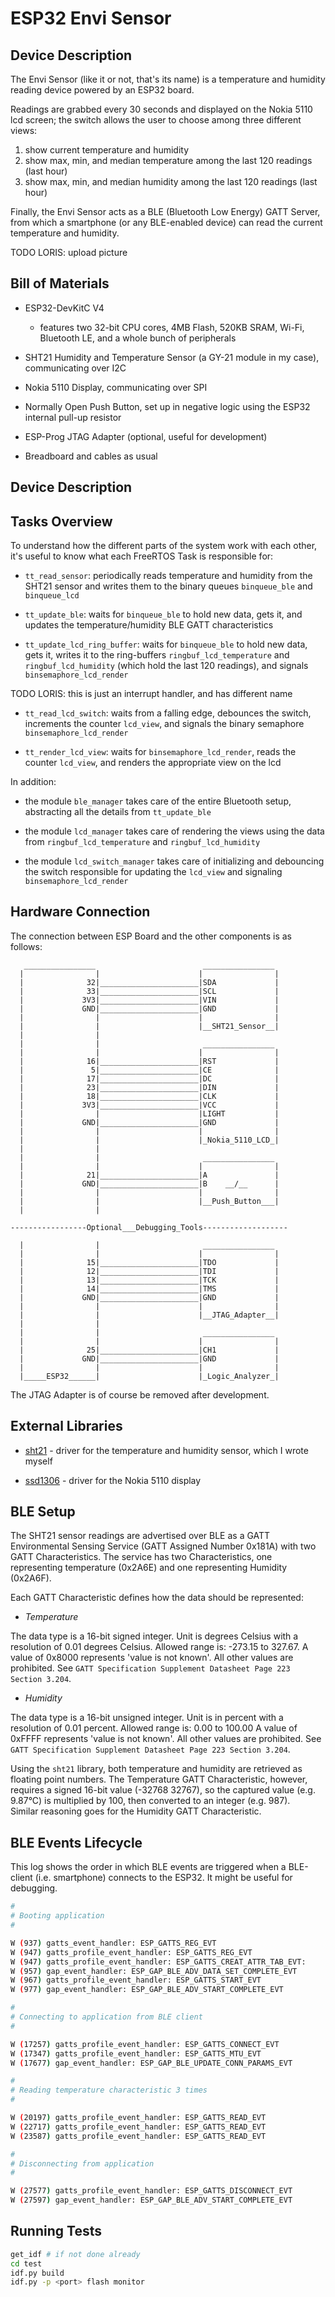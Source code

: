 # ESP32 Envi Sensor

## Device Description

The Envi Sensor (like it or not, that's its name) is a temperature and humidity reading device powered by an ESP32 board.

Readings are grabbed every 30 seconds and displayed on the Nokia 5110 lcd screen;
the switch allows the user to choose among three different views:

1. show current temperature and humidity
2. show max, min, and median temperature among the last 120 readings (last hour)
3. show max, min, and median humidity among the last 120 readings (last hour)

Finally, the Envi Sensor acts as a BLE (Bluetooth Low Energy) GATT Server, from which a smartphone (or any BLE-enabled device) can read the current temperature and humidity.

TODO LORIS: upload picture

## Bill of Materials

- ESP32-DevKitC V4

  - features two 32-bit CPU cores, 4MB Flash, 520KB SRAM, Wi-Fi, Bluetooth LE,
    and a whole bunch of peripherals

- SHT21 Humidity and Temperature Sensor (a GY-21 module in my case), communicating over I2C

- Nokia 5110 Display, communicating over SPI

- Normally Open Push Button, set up in negative logic using the ESP32 internal pull-up resistor

- ESP-Prog JTAG Adapter (optional, useful for development)

- Breadboard and cables as usual

## Device Description

## Tasks Overview

To understand how the different parts of the system work with each other, it's useful to know what each FreeRTOS Task is responsible for:

- `tt_read_sensor`: periodically reads temperature and humidity from the SHT21 sensor and writes them to the binary queues `binqueue_ble` and `binqueue_lcd`

- `tt_update_ble`: waits for `binqueue_ble` to hold new data, gets it, and updates the temperature/humidity BLE GATT characteristics

- `tt_update_lcd_ring_buffer`: waits for `binqueue_ble` to hold new data, gets it, writes it to the ring-buffers `ringbuf_lcd_temperature` and `ringbuf_lcd_humidity` (which hold the last 120 readings), and signals `binsemaphore_lcd_render`

TODO LORIS: this is just an interrupt handler, and has different name

- `tt_read_lcd_switch`: waits from a falling edge, debounces the switch, increments the counter `lcd_view`, and signals the binary semaphore `binsemaphore_lcd_render`

- `tt_render_lcd_view`: waits for `binsemaphore_lcd_render`, reads the counter `lcd_view`, and renders the appropriate view on the lcd

In addition:

- the module `ble_manager` takes care of the entire Bluetooth setup, abstracting all the details from `tt_update_ble`

- the module `lcd_manager` takes care of rendering the views using the data from `ringbuf_lcd_temperature` and `ringbuf_lcd_humidity`

- the module `lcd_switch_manager` takes care of initializing and debouncing the switch responsible for updating the `lcd_view` and signaling `binsemaphore_lcd_render`

## Hardware Connection

The connection between ESP Board and the other components is as follows:

```
   ________________                        ________________
  |                |                      |                |
  |              32|______________________|SDA             |
  |              33|______________________|SCL             |
  |             3V3|______________________|VIN             |
  |             GND|______________________|GND             |
  |                |                      |                |
  |                |                      |__SHT21_Sensor__|
  |                |
  |                |                       ________________
  |                |                      |                |
  |              16|______________________|RST             |
  |               5|______________________|CE              |
  |              17|______________________|DC              |
  |              23|______________________|DIN             |
  |              18|______________________|CLK             |
  |             3V3|______________________|VCC             |
  |                |                      |LIGHT           |
  |             GND|______________________|GND             |
  |                |                      |                |
  |                |                      |_Nokia_5110_LCD_|
  |                |
  |                |                       ________________
  |                |                      |                |
  |              21|______________________|A               |
  |             GND|______________________|B    __/__      |
  |                |                      |                |
  |                |                      |__Push_Button___|
  |                |

-----------------Optional___Debugging_Tools-------------------

  |                |                       ________________
  |                |                      |                |
  |              15|______________________|TDO             |
  |              12|______________________|TDI             |
  |              13|______________________|TCK             |
  |              14|______________________|TMS             |
  |             GND|______________________|GND             |
  |                |                      |                |
  |                |                      |__JTAG_Adapter__|
  |                |
  |                |                       ________________
  |                |                      |                |
  |              25|______________________|CH1             |
  |             GND|______________________|GND             |
  |                |                      |                |
  |_____ESP32______|                      |_Logic_Analyzer_|
```

The JTAG Adapter is of course be removed after development.

## External Libraries

- [sht21](https://github.com/dehre/sht21) - driver for the temperature and humidity sensor, which I wrote myself

- [ssd1306](https://github.com/lexus2k/ssd1306) - driver for the Nokia 5110 display

## BLE Setup

The SHT21 sensor readings are advertised over BLE as a GATT Environmental Sensing Service (GATT Assigned Number 0x181A) with two GATT Characteristics.
The service has two Characteristics, one representing temperature (0x2A6E) and one representing Humidity (0x2A6F).

Each GATT Characteristic defines how the data should be represented:

- _Temperature_

The data type is a 16-bit signed integer.
Unit is degrees Celsius with a resolution of 0.01 degrees Celsius.
Allowed range is: -273.15 to 327.67.
A value of 0x8000 represents 'value is not known'.
All other values are prohibited.
See `GATT Specification Supplement Datasheet Page 223 Section 3.204`.

- _Humidity_

The data type is a 16-bit unsigned integer.
Unit is in percent with a resolution of 0.01 percent.
Allowed range is: 0.00 to 100.00
A value of 0xFFFF represents 'value is not known'.
All other values are prohibited.
See `GATT Specification Supplement Datasheet Page 223 Section 3.204`.

Using the `sht21` library, both temperature and humidity are retrieved as floating point numbers.
The Temperature GATT Characteristic, however, requires a signed 16-bit value (-32768 32767), so the captured value (e.g. 9.87°C) is multiplied by 100, then converted to an integer (e.g. 987).  
Similar reasoning goes for the Humidity GATT Characteristic.

## BLE Events Lifecycle

This log shows the order in which BLE events are triggered when a BLE-client (i.e. smartphone) connects to the ESP32. It might be useful for debugging.

```sh
#
# Booting application
#

W (937) gatts_event_handler: ESP_GATTS_REG_EVT
W (947) gatts_profile_event_handler: ESP_GATTS_REG_EVT
W (947) gatts_profile_event_handler: ESP_GATTS_CREAT_ATTR_TAB_EVT:
W (957) gap_event_handler: ESP_GAP_BLE_ADV_DATA_SET_COMPLETE_EVT
W (967) gatts_profile_event_handler: ESP_GATTS_START_EVT
W (977) gap_event_handler: ESP_GAP_BLE_ADV_START_COMPLETE_EVT

#
# Connecting to application from BLE client
#

W (17257) gatts_profile_event_handler: ESP_GATTS_CONNECT_EVT
W (17347) gatts_profile_event_handler: ESP_GATTS_MTU_EVT
W (17677) gap_event_handler: ESP_GAP_BLE_UPDATE_CONN_PARAMS_EVT

#
# Reading temperature characteristic 3 times
#

W (20197) gatts_profile_event_handler: ESP_GATTS_READ_EVT
W (22717) gatts_profile_event_handler: ESP_GATTS_READ_EVT
W (23587) gatts_profile_event_handler: ESP_GATTS_READ_EVT

#
# Disconnecting from application
#

W (27577) gatts_profile_event_handler: ESP_GATTS_DISCONNECT_EVT
W (27597) gap_event_handler: ESP_GAP_BLE_ADV_START_COMPLETE_EVT
```

## Running Tests

```sh
get_idf # if not done already
cd test
idf.py build
idf.py -p <port> flash monitor
```

